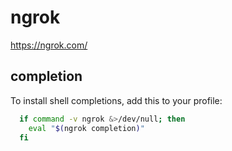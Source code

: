 # ngrok

https://ngrok.com/

## completion

To install shell completions, add this to your profile:

```bash
  if command -v ngrok &>/dev/null; then
    eval "$(ngrok completion)"
  fi
```
